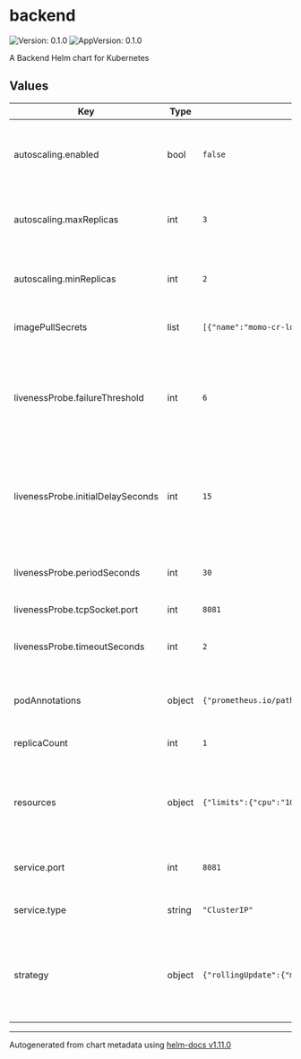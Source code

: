 # backend

![Version: 0.1.0](https://img.shields.io/badge/Version-0.1.0-informational?style=flat-square) ![AppVersion: 0.1.0](https://img.shields.io/badge/AppVersion-0.1.0-informational?style=flat-square)

A Backend Helm chart for Kubernetes

## Values

| Key | Type | Default | Description |
|-----|------|---------|-------------|
| autoscaling.enabled | bool | `false` | Enable Horizontal Pod Autoscaler for the repo server |
| autoscaling.maxReplicas | int | `3` | Maximum number of replicas for the repo server |
| autoscaling.minReplicas | int | `2` | Minimum number of replicas for the repo server |
| imagePullSecrets | list | `[{"name":"momo-cr-lockbox"}]` | Global image pull secrets |
| livenessProbe.failureThreshold | int | `6` | Minimum consecutive failures for the probe to be considered failed after having succeeded |
| livenessProbe.initialDelaySeconds | int | `15` | Number of seconds after the container has started before probe is initiated |
| livenessProbe.periodSeconds | int | `30` | How often (in seconds) to perform the probe |
| livenessProbe.tcpSocket.port | int | `8081` |  |
| livenessProbe.timeoutSeconds | int | `2` | Number of seconds after which the probe times out |
| podAnnotations | object | `{"prometheus.io/path":"/metrics","prometheus.io/port":"8081","prometheus.io/scrape":"true"}` | Pod Annotations for the deployment |
| replicaCount | int | `1` | The number of pods to run |
| resources | object | `{"limits":{"cpu":"1000m","memory":"512Mi"},"requests":{"cpu":"500m","memory":"256Mi"}}` | Pod memory and cpu resource settings for the deployment |
| service.port | int | `8081` | Kubernetes port where service is exposed |
| service.type | string | `"ClusterIP"` | Kubernetes service type |
| strategy | object | `{"rollingUpdate":{"maxSurge":"20%","maxUnavailable":1},"type":"RollingUpdate"}` | The deployment strategy to use to replace existing pods with new ones |

----------------------------------------------
Autogenerated from chart metadata using [helm-docs v1.11.0](https://github.com/norwoodj/helm-docs/releases/v1.11.0)
